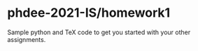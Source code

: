 # phdee-2021-IS/homework1
Sample python and TeX code to get you started with your other assignments.

